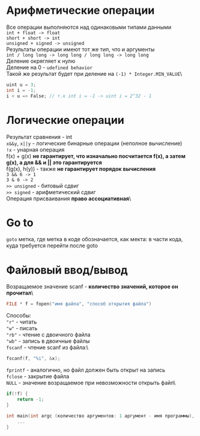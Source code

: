 # Арифметические операции

Все операции выполняются над одинаковыми типами данными\
`int + float -> float`\
`short + short -> int`\
`unsigned + signed -> unsigned`\
Результаты операции имеют тот же тип, что и аргументы\
`int / long long -> long long / long long -> long long`\
Деление окрягляет к нулю\
Деление на 0 - `udefined behavior`\
Такой же результат будет при деление на `(-1) * Integer.MIN_VALUE`\
``` C
uint u = 3;
int i = -1;
i < u => False; // т.к int i = -1 -> uint i = 2^32 - 1
```

# Логические операции

Результат сравнения - int\
`x&&y`, `x||y` - логические бинарные операции (неполное вычисление)\
`!x` - унарная операция\
f(x) + g(x) **не гарантирует, что изначально посчитается f(x), а затем g(x), а для && и || это гарантируется**\
f(g(x), h(y)) - также **не гарантирует порядок вычисления**\
`3 && 6 -> 1`\
`3 & 6 -> 2`\
`>> unsigned` - битовый сдвиг\
`>> signed` - арифметический сдвиг\
Операция присваивания **право ассоциативная**\

# Go to

`goto` метка, где метка в коде обозначается, как мекта: в части кода, куда требуется перейти после goto

# Файловый ввод/вывод

Возращаемое значение scanf - **количество значений, которое он прочитал**\
``` C
FILE * f = fopen("имя файла", "способ открытия файла")
```
Способы:\
`"r"` - читать\
`"w"` - писать\
`"rb"` - чтение с двоичного файла\
`"wb"` - запись в двоичные файлы\
`fscanf` - чтение scanf из файла:\
``` C 
fscanf(f, "%i", &x);
```
`fprintf` - аналогично, но файл должен быть открыт на запись\
`fclose` - закрытие файла\
`NULL` - значение возращаемое при невозможности открыть файл\
``` C
if(!f) {
	return -1;
}
```
``` C
int main(int argc (количество аргументов: 1 аргумент - имя программы), char **argv (имя входного/выходного файла)) {
	...
}
```
